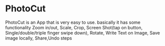 # PhotoCut
PhotoCut is an App that is very easy to use. basically it has some functionality Zoom in/out, Scale, Crop, Screen Shot(tap on button, Single/double/triple finger swipe down), Rotate, Write Text on Image, Save image locally, Share,Undo steps
